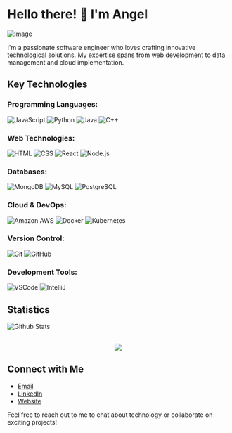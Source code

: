 # Hello there! 👋 I'm Angel

![image](https://github.com/angel10rcp/angel10rcp/assets/45393899/45350fca-3822-4894-a6a5-7767168ac3cf)


I'm a passionate software engineer who loves crafting innovative technological solutions. My expertise spans from web development to data management and cloud implementation.

## Key Technologies

### Programming Languages:
![JavaScript](https://img.shields.io/badge/-JavaScript-yellow?style=for-the-badge&logo=javascript)
![Python](https://img.shields.io/badge/-Python-blue?style=for-the-badge&logo=python)
![Java](https://img.shields.io/badge/-Java-orange?style=for-the-badge&logo=java)
![C++](https://img.shields.io/badge/-C++-blue?style=for-the-badge&logo=cplusplus)

### Web Technologies:
![HTML](https://img.shields.io/badge/-HTML5-orange?style=for-the-badge&logo=html5)
![CSS](https://img.shields.io/badge/-CSS3-blue?style=for-the-badge&logo=css3)
![React](https://img.shields.io/badge/-React-blue?style=for-the-badge&logo=react)
![Node.js](https://img.shields.io/badge/-Node.js-green?style=for-the-badge&logo=node.js)

### Databases:
![MongoDB](https://img.shields.io/badge/-MongoDB-green?style=for-the-badge&logo=mongodb)
![MySQL](https://img.shields.io/badge/-MySQL-blue?style=for-the-badge&logo=mysql)
![PostgreSQL](https://img.shields.io/badge/-PostgreSQL-blue?style=for-the-badge&logo=postgresql)


### Cloud & DevOps:
![Amazon AWS](https://img.shields.io/badge/-Amazon%20AWS-orange?style=for-the-badge&logo=amazon-aws)
![Docker](https://img.shields.io/badge/-Docker-blue?style=for-the-badge&logo=docker)
![Kubernetes](https://img.shields.io/badge/-Kubernetes-blue?style=for-the-badge&logo=kubernetes)


### Version Control:
![Git](https://img.shields.io/badge/-Git-black?style=for-the-badge&logo=git)
![GitHub](https://img.shields.io/badge/-GitHub-black?style=for-the-badge&logo=github)

### Development Tools:
![VSCode](https://img.shields.io/badge/-VS%20Code-blue?style=for-the-badge&logo=visual-studio-code)
![IntelliJ](https://img.shields.io/badge/-IntelliJ%20IDEA-orange?style=for-the-badge&logo=intellij-idea)

## Statistics
![Github Stats](https://github-readme-stats.vercel.app/api?username=angel10rcp&show_icons=true&theme=radical)
<div style="text-align: center">
<br />
  <img src="https://github-readme-stats.vercel.app/api/top-langs/?username=angel10rcp&hide=php&title_color=ffffff&text_color=c9cacc&icon_color=4AB197&bg_color=1A2B34" />
</div>



## Connect with Me
- [Email](mailto:angelrafael10rcp@gmail.com)
- [LinkedIn](https://www.linkedin.com/in/angel10rcp/)
- [Website](https://www.angelcardenasSW.com)

Feel free to reach out to me to chat about technology or collaborate on exciting projects!

